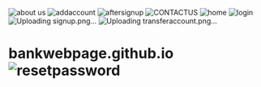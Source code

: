 ![about us](https://user-images.githubusercontent.com/37800504/185160240-2b07682a-45fb-4058-88c7-9c6137df0ca9.png)
![addaccount](https://user-images.githubusercontent.com/37800504/185160252-c0ee520a-6bf8-44eb-9df1-8e2d9f0b0944.png)
![aftersignup](https://user-images.githubusercontent.com/37800504/185160275-fa2f7ca7-e814-4d70-8c1e-bc67afec9046.png)
![CONTACTUS](https://user-images.githubusercontent.com/37800504/185160296-f149bb58-47f5-471f-9d26-6cae13c790e3.png)
![home](https://user-images.githubusercontent.com/37800504/185160325-9d48a759-96d2-4188-9de1-98445f8d16f6.png)
![login](https://user-images.githubusercontent.com/37800504/185160333-18d38b36-43a8-4388-bbd5-7519540fb5e4.png)
![Uploading signup.png…]()
![Uploading transferaccount.png…]()
# bankwebpage.github.io![resetpassword](https://user-images.githubusercontent.com/37800504/185160963-e7554ba3-9058-4329-bf61-3bc2e6fea921.png)
